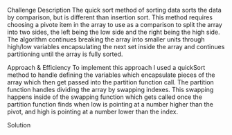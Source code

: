 Challenge Description
The quick sort method of sorting data sorts the data by comparison, but is different than insertion sort. This method requires choosing a pivote item in the array to use as a comparison to split the array into two sides, the left being the low side and the right being the high side. The algorithm continues breaking the array into smaller units through high/low variables encapsulating the next set inside the array and continues partitioning until the array is fully sorted.

Approach & Efficiency
To implement this approach I used a quickSort method to handle defining the variables which encapsulate pieces of the array which then get passed into the partition function call. The partition function handles dividing the array by swapping indexes. This swapping happens inside of the swapping function which gets called once the partition function finds when low is pointing at a number higher than the pivot, and high is pointing at a number lower than the index.

Solution
![]()